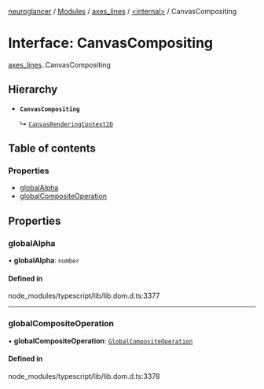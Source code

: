 [neuroglancer](../README.md) / [Modules](../modules.md) / [axes\_lines](../modules/axes_lines.md) / [<internal\>](../modules/axes_lines._internal_.md) / CanvasCompositing

# Interface: CanvasCompositing

[axes_lines](../modules/axes_lines.md).[<internal>](../modules/axes_lines._internal_.md).CanvasCompositing

## Hierarchy

- **`CanvasCompositing`**

  ↳ [`CanvasRenderingContext2D`](axes_lines._internal_.CanvasRenderingContext2D.md)

## Table of contents

### Properties

- [globalAlpha](axes_lines._internal_.CanvasCompositing.md#globalalpha)
- [globalCompositeOperation](axes_lines._internal_.CanvasCompositing.md#globalcompositeoperation)

## Properties

### globalAlpha

• **globalAlpha**: `number`

#### Defined in

node_modules/typescript/lib/lib.dom.d.ts:3377

___

### globalCompositeOperation

• **globalCompositeOperation**: [`GlobalCompositeOperation`](../modules/axes_lines._internal_.md#globalcompositeoperation)

#### Defined in

node_modules/typescript/lib/lib.dom.d.ts:3378
